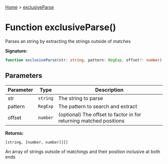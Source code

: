 [Home](../index.md) &gt; [exclusiveParse](./exclusiveparse_1.md)

# Function exclusiveParse()

Parses an string by extracting the strings outside of matches

<b>Signature:</b>

```typescript
function exclusiveParse(str: string, pattern: RegExp, offset?: number): [string, [number, number]][];
```

## Parameters

|  Parameter | Type | Description |
|  --- | --- | --- |
|  str | `string` | The string to parse |
|  pattern | `RegExp` | The pattern to search and extract |
|  offset | `number` | (optional) The offset to factor in for returning matched positions |

<b>Returns:</b>

`[string, [number, number]][]`

An array of strings outside of matchings and their position inclusive at both ends

